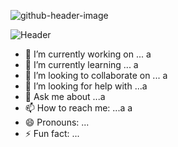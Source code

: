 ![github-header-image](https://github.com/R0s3mrcx/R0s3mrcx/assets/174107079/7135562d-2c28-4093-8d7a-28c9fbd96ab8)

![Header](./your-header-image-name.png)

- 🔭 I’m currently working on ... a
- 🌱 I’m currently learning ... a
- 👯 I’m looking to collaborate on ... a 
- 🤔 I’m looking for help with ...a 
- 💬 Ask me about ...a 
- 📫 How to reach me: ...a a
- 😄 Pronouns: ...
- ⚡ Fun fact: ... 


